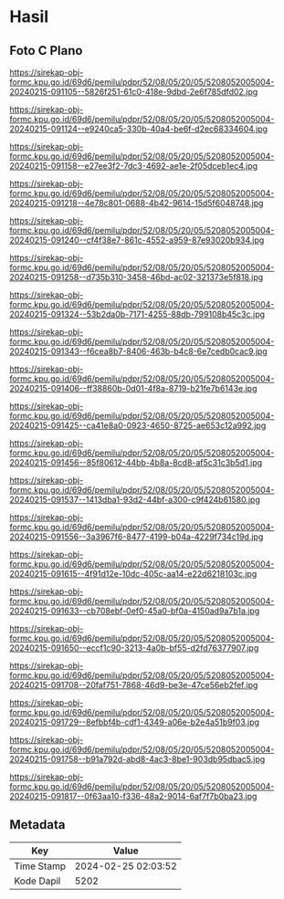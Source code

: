 # Hasil

## Foto C Plano

https://sirekap-obj-formc.kpu.go.id/69d6/pemilu/pdpr/52/08/05/20/05/5208052005004-20240215-091105--5826f251-61c0-418e-9dbd-2e6f785dfd02.jpg

https://sirekap-obj-formc.kpu.go.id/69d6/pemilu/pdpr/52/08/05/20/05/5208052005004-20240215-091124--e9240ca5-330b-40a4-be6f-d2ec68334604.jpg

https://sirekap-obj-formc.kpu.go.id/69d6/pemilu/pdpr/52/08/05/20/05/5208052005004-20240215-091158--e27ee3f2-7dc3-4692-ae1e-2f05dceb1ec4.jpg

https://sirekap-obj-formc.kpu.go.id/69d6/pemilu/pdpr/52/08/05/20/05/5208052005004-20240215-091218--4e78c801-0688-4b42-9614-15d5f6048748.jpg

https://sirekap-obj-formc.kpu.go.id/69d6/pemilu/pdpr/52/08/05/20/05/5208052005004-20240215-091240--cf4f38e7-861c-4552-a959-87e93020b934.jpg

https://sirekap-obj-formc.kpu.go.id/69d6/pemilu/pdpr/52/08/05/20/05/5208052005004-20240215-091258--d735b310-3458-46bd-ac02-321373e5f818.jpg

https://sirekap-obj-formc.kpu.go.id/69d6/pemilu/pdpr/52/08/05/20/05/5208052005004-20240215-091324--53b2da0b-7171-4255-88db-799108b45c3c.jpg

https://sirekap-obj-formc.kpu.go.id/69d6/pemilu/pdpr/52/08/05/20/05/5208052005004-20240215-091343--f6cea8b7-8406-463b-b4c8-6e7cedb0cac9.jpg

https://sirekap-obj-formc.kpu.go.id/69d6/pemilu/pdpr/52/08/05/20/05/5208052005004-20240215-091406--ff38860b-0d01-4f8a-8719-b21fe7b6143e.jpg

https://sirekap-obj-formc.kpu.go.id/69d6/pemilu/pdpr/52/08/05/20/05/5208052005004-20240215-091425--ca41e8a0-0923-4650-8725-ae653c12a992.jpg

https://sirekap-obj-formc.kpu.go.id/69d6/pemilu/pdpr/52/08/05/20/05/5208052005004-20240215-091456--85f80612-44bb-4b8a-8cd8-af5c31c3b5d1.jpg

https://sirekap-obj-formc.kpu.go.id/69d6/pemilu/pdpr/52/08/05/20/05/5208052005004-20240215-091537--1413dba1-93d2-44bf-a300-c9f424b61580.jpg

https://sirekap-obj-formc.kpu.go.id/69d6/pemilu/pdpr/52/08/05/20/05/5208052005004-20240215-091556--3a3967f6-8477-4199-b04a-4229f734c19d.jpg

https://sirekap-obj-formc.kpu.go.id/69d6/pemilu/pdpr/52/08/05/20/05/5208052005004-20240215-091615--4f91d12e-10dc-405c-aa14-e22d6218103c.jpg

https://sirekap-obj-formc.kpu.go.id/69d6/pemilu/pdpr/52/08/05/20/05/5208052005004-20240215-091633--cb708ebf-0ef0-45a0-bf0a-4150ad9a7b1a.jpg

https://sirekap-obj-formc.kpu.go.id/69d6/pemilu/pdpr/52/08/05/20/05/5208052005004-20240215-091650--eccf1c90-3213-4a0b-bf55-d2fd76377907.jpg

https://sirekap-obj-formc.kpu.go.id/69d6/pemilu/pdpr/52/08/05/20/05/5208052005004-20240215-091708--20faf751-7868-46d9-be3e-47ce56eb2fef.jpg

https://sirekap-obj-formc.kpu.go.id/69d6/pemilu/pdpr/52/08/05/20/05/5208052005004-20240215-091729--8efbbf4b-cdf1-4349-a06e-b2e4a51b9f03.jpg

https://sirekap-obj-formc.kpu.go.id/69d6/pemilu/pdpr/52/08/05/20/05/5208052005004-20240215-091758--b91a792d-abd8-4ac3-8be1-903db95dbac5.jpg

https://sirekap-obj-formc.kpu.go.id/69d6/pemilu/pdpr/52/08/05/20/05/5208052005004-20240215-091817--0f63aa10-f336-48a2-9014-6af7f7b0ba23.jpg


## Metadata

| Key        | Value               |
| ---------- | ------------------- |
| Time Stamp | 2024-02-25 02:03:52 |
| Kode Dapil | 5202                |



